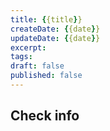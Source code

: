 ```yaml
---
title: {{title}}
createDate: {{date}}
updateDate: {{date}}
excerpt:
tags:
draft: false
published: false
---
```

## Check info
